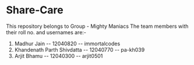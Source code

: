 # Share-Care
This repository belongs to Group - Mighty Maniacs
The team members with their roll no. and usernames are:-
1. Madhur Jain -- 12040820 -- immortalcodes
2. Khandenath Parth Shivdatta -- 12040770 -- pa-kh039
3. Arjit Bhamu -- 12040300 -- arjit0501

